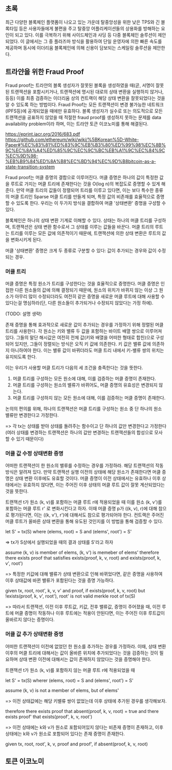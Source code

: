 ## 초록

최근 다양한 블록체인 플랫폼이 나오고 있는 가운데 탈중앙성을 위한 낮은 TPS와 긴 블록타임 등은 사용자들에게 불편을 주고 탈중앙 어플리케이션들의 상용화를 방해하는 요인이 되고 있다. 이를 극복하기 위해 사이드체인과 샤딩 등 다중 블록체인 솔루션이 제안되었다. 이 글에서는 그 중 플라즈마 방식을 활용하여 단일 운영자에 의한 빠른 속도를 제공하며 동시에 이더리움 블록체인에 의해 신용이 담보되는 스케일링 솔루션을 제안한다.

## 트라얀을 위한 Fraud Proof 

Fraud proof는 트라얀의 블록 생성자가 잘못된 블록을 생성하였을 때(곧, 서명이 잘못된 트랜잭션을 포함시키거나, 트랜잭션에 명시된 대로의 상태 변환을 실행하지 않거나, 등등) 이를 최종 검증하는 이더리움 상의 컨트랙이 해당 상태 변환을 잘못되었다는 것을 알 수 있도록 하는 방법이다. Fraud Proof는 모든 트랜잭션이 변경 불가능한 네트워크(IPFS등)에 공개되었을 때에만 유효하다. 블록 생성자가 실수로 또는 의도적으로 모든 트랜잭션을 공표하지 않았을 때 적절한 fraud proof를 생성하지 못하는 문제를 data availability problem이라 하며, 이는 트라얀 토큰 이코노미를 통해 해결된다.

https://eprint.iacr.org/2016/683.pdf
https://github.com/ethereum/wiki/wiki/%5BKorean%5D-White-Paper#%EC%83%81%ED%83%9C%EB%B3%80%ED%99%98%EC%8B%9C%EC%8A%A4%ED%85%9C%EC%9C%BC%EB%A1%9C%EC%84%9C%EC%9D%98-%EB%B9%84%ED%8A%B8%EC%BD%94%EC%9D%B8bitcoin-as-a-state-transition-system

Fraud proof는 머클 증명의 결합으로 이루어진다. 머클 증명은 하나의 값이 특정한 값을 루트로 가지는 머클 트리에 존재한다는 것을 O(log n)의 복잡도로 증명할 수 있게 해 준다. 만약 머클 트리의 값들이 정렬되어 트리를 이루고 있다면, 이는 보다 특수한 종류의 머클 트리인 Sparse 머클 트리를 만들게 되며, 특정 값의 비존재를 효율적으로 증명할 수 있도록 한다. 우리는 이 두가지 방식을 결합하여 머클 '상태변환' 증명을 구성할 수 있다. 

블록체인은 하나의 상태 변환 기계로 이해할 수 있다. 상태는 하나의 머클 트리를 구성하며, 트랜잭션은 상태 변환 함수로서 그 상태를 이루는 값들을 바꾼다. 머클 트리의 루트는 트리를 이루는 모든 값에 의존적이기 때문에, 트랜잭션에 의한 상태 변환은 루트의 값을 변화시키게 된다. 

머클 '상태변환' 증명은 크게 두 종류로 구분할 수 있다: 값이 추가되는 경우와 값이 수정되는 경우.

### 머클 트리

머클 증명은 특정 원소가 트리를 구성한다는 것을 효율적으로 증명한다. 머클 증명은 인접한 다른 원소들의 값에 의해 결정되기 때문에, 원소의 위치가 바뀌지 않는 이상 그 원소가 아무리 많이 수정되더라도 여전히 같은 증명을 새로운 머클 루트에 대해 사용할 수 있다는걸 명심하라(단, 다른 원소들이 추가되거나 수정되지 않았다는 가정 하에). 

(TODO: 설명 생략)

존재 증명을 통해 효과적으로 새로운 값이 추가되는 경우를 가정하기 위해 정렬된 머클 트리를 사용한다. 각 원소는 키와 밸류 두 값을 포함하는 바이트 배열 쌍으로 이루어져 있다. 그들의 말단 해시값은 여전히 전체 값(키와 배열을 어떠한 형태로 합친)으로 구성되어 있지만, 그들이 정렬되는 방식은 오직 키 값에 의존한다. 키 값은 밸류 값에 의존하지 아니하여야 한다. 이는 밸류 값이 바뀌더라도 머클 트리 내에서 키-밸류 쌍의 위치는 유지되도록 한다.

이는 우리가 사용할 머클 트리가 다음의 세 조건을 충족한다는 것을 뜻한다.

1. 머클 트리를 구성하는 모든 원소에 대해, 이를 검증하는 머클 증명이 존재한다.
2. 머클 트리를 구성하는 원소의 밸류가 바뀌어도, 머클 증명의 유효성은 변경되지 않는다.
3. 머클 트리를 구성하지 않는 모든 원소에 대해, 이를 검증하는 머클 증명이 존재한다.

논의의 편의를 위해, 하나의 트랜잭션은 머클 트리를 구성하는 원소 중 단 하나의 원소 밸류만 변경한다고 가정한다. 

=> 각 tx는 상태를 받아 상태를 돌려주는 함수이고 단 하나의 값만 변경한다고 가정한다(여러 상태를 변경하는 트랜잭션은 하나의 값만 변경하는 트랜잭션들의 합성으로 모사할 수 있기 때문이다)

### 머클 값 수정 상태변환 증명 

어떠한 트랜잭션이 한 원소의 밸류를 수정하는 경우를 가정하라. 해당 트랜잭션의 작동 방식은 알려져 있다. 만약 트랜잭션 실행 이전의 상태에 해당 원소가 존재한다면 머클 증명은 상태 변환 이후에도 유효할 것이다. 머클 증명이 이전 상태에서는 유효하나 이후 상태에서는 유효하지 않다면, 이는 주어진 이후 상태의 머클 루트 값이 잘못 계산되었다는 것을 뜻한다.

트랜잭션 t가 원소 (k, v)를 포함하는 머클 루트 r에 적용되었을 때 이를 원소 (k, v')를 포함하는 머클 루트 r' 로 변화시킨다고 하자. 이때 머클 증명 p가 ((k, v), r)에 대해 참으로 평가된다면, 이는 ((k, v'), r')에 대해서도 참으로 평가되어야 한다. 컨트랙은 주어진 머클 루트가 올바른 상태 변환을 통해 유도된 것인지를 이 방법을 통해 검증할 수 있다.


let S' = tx(S)
where (elems, root) = S and (elems', root') = S'

=> tx가 S상에서 실행되었을 때의 결과 상태를 S'라고 하자

assume (k, v) is member of elems, (k, v') is memeber of elems'
therefore there exists proof that satisfies exists(proof, k, v, root) and exists(proof, k, v', root')

=> 특정한 키값에 대해 밸류가 상태 변환으로 인해 바뀌었다면, 같은 증명을 사용하여 이후 상태값에 바뀐 밸류가 포함된다는 것을 증명 가능하다.

given tx, root, root', k, v, v' and proof, if exists(proof, k, v, root) but !exists(proof, k, v', root'), root' is not valid merkle root of tx(S)

=> 따라서 트랜잭션, 이전 이후 루트값, 키값, 전후 밸류값, 증명이 주어졌을 때, 이전 루트에 머클 증명이 작동하나 이후 루트에는 적용이 안된다면, 이는 주어진 이후 루트값이 올바르지 않다는 증명이다.

### 머클 값 추가 상태변환 증명

어떠한 트랜잭션이 이전에 없었던 한 원소를 추가하는 경우를 가정하라. 이때, 상태 변환 이후의 머클 트리에 대해서는 값이 올바른 위치에 추가되었다는 것을 검증하는 것이 필요하며 상태 변환 이전에 대해서는 값이 존재하지 않았다는 것을 증명해야 한다.

트랜잭션 t가 원소 (k, v)를 포함하지 않는 머클 루트 r에 적용되었을 때 

let S' = tx(S)
wherer (elems, root) = S and (elems', root') = S'

assume (k, v) is not a member of elems, but of elems'

=> 이전 상태값에는 해당 키밸류 쌍이 없었는데 이후 상태에 추가된 경우를 생각해보자.

therefore there exists proof that absent(proof, k, v, root) = true and there exists proof' that exists(proof', k, v, root')

=> 이전 상태에는 k와 v가 원소로 포함되어있지 않다는 비존재 증명이 존재하고, 이후 상태에는 k와 v가 원소로 포함되어 있다는 존재 증명이 존재한다.

given tx, root, root', k, v, proof and proof', if absent(proof, k, v, root) 

## 토큰 이코노미
